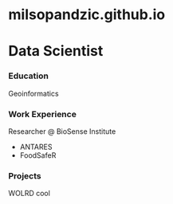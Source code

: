 # milsopandzic.github.io
# Data Scientist

### Education
Geoinformatics

### Work Experience
Researcher @ BioSense Institute
- ANTARES
- FoodSafeR

### Projects
WOLRD cool

